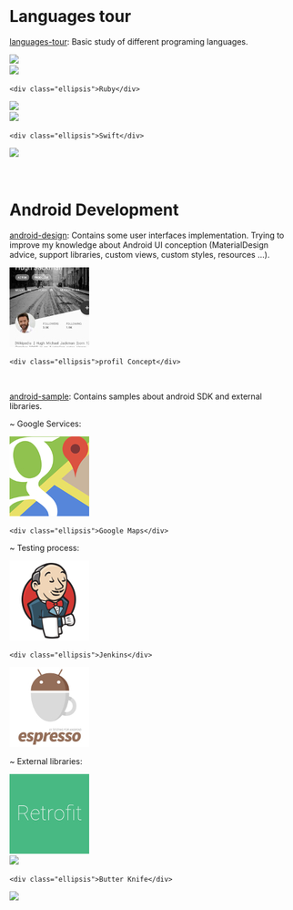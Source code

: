 <br/>

# Languages tour

<!-- LANGUAGES-TOUR -->
<p>
	<a href="https://github.com/worknrole/languages-tour" class="content_link" target="_blank">languages-tour</a>: Basic study of different programing languages.
</p>

<div class="cover">
	<a target="blank" href="{{ site.languagesurl }}python.py">
		<img src="{{ site.coverurl }}python.jpg"/>
	</a>
</div>

<div class="cover">
	<a target="blank" href="{{ site.languagesurl }}ruby.rb">
		<img src="{{ site.coverurl }}ruby.jpg"/>
	</a>

	<div class="ellipsis">Ruby</div>
</div>

<div class="cover">
	<a target="blank" href="{{ site.languagesurl }}C%23.cs">
		<img src="{{ site.coverurl }}CSharp.jpg"/>
	</a>
</div>

<div class="cover">
	<a target="blank" href="{{ site.languagesurl }}Swift.swift">
		<img src="{{ site.coverurl }}swift.jpg"/>
	</a>

	<div class="ellipsis">Swift</div>
</div>

<div class="cover">
	<a target="blank" href="{{ site.languagesurl }}Scala.scala">
		<img src="{{ site.coverurl }}scala.jpg"/>
	</a>
</div>

<div class="break_float"/><br/><br/>





# Android Development

<!-- ANDROID-DESIGN -->
<p>
	<a href="https://github.com/worknrole/android-design" class="content_link" target="_blank">android-design</a>: Contains some user interfaces implementation. Trying to improve my knowledge about Android UI conception (MaterialDesign advice, support libraries, custom views, custom styles, resources ...).
</p>

<div class="cover">
	<a target="blank" href="{{ site.designurl }}ui/userprofileconcept">
		<img src="assets/img/cover/upc.jpg"/>
	</a>

	<div class="ellipsis">profil Concept</div>
</div>



<div class="break_float"/><br/>



<!-- ANDROID-SAMPLE -->
<p>
	<a href="https://github.com/worknrole/android-sample" class="content_link" target="_blank">android-sample</a>: Contains samples about android SDK and external libraries. 
</p>
   

<p class="subtitle">&#126; Google Services:</p>

<div class="cover">
	<a target="blank" href="{{ site.googlesampleurl }}maps">
		<img src="assets/img/cover/googlemaps.jpg"/>
	</a>
	
	<div class="ellipsis">Google Maps</div>
</div>

<div class="break_float"/>
   

<p class="subtitle">&#126; Testing process:</p>

<div class="cover">
	<a href="{{ site.url }}/jenkins.html">
		<img src="assets/img/cover/jenkins.jpg"/>
	</a>
	
	<div class="ellipsis">Jenkins</div>
</div>

<div class="cover">
	<a target="blank" href="{{ site.testsampleurl }}androidTest/java/com/wornrole/sample">
		<img src="assets/img/cover/espresso.jpg"/>
	</a>
</div>

<div class="break_float"/>


<p class="subtitle">&#126; External libraries:</p>

<div class="cover">
	<a target="blank" href="{{ site.externalsampleurl }}retrofit">
		<img src="assets/img/cover/retrofit.jpg"/>
	</a>
</div>

<div class="cover">
	<a target="blank" href="{{ site.externalsampleurl }}butterknife/BKCustomView.java">
		<img src="{{ site.coverurl }}butterknife.jpg"/>
	</a>
	
	<div class="ellipsis">Butter Knife</div>
</div>

<div class="cover">
	<a target="blank" href="{{ site.externalsampleurl }}otto">
		<img src="{{ site.coverurl }}otto.jpg"/>
	</a>
</div>

<div class="break_float"/><br/>